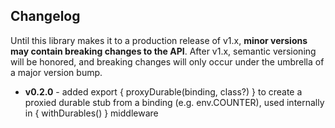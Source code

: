 ## Changelog
Until this library makes it to a production release of v1.x, **minor versions may contain breaking changes to the API**.  After v1.x, semantic versioning will be honored, and breaking changes will only occur under the umbrella of a major version bump.

- **v0.2.0** - added export { proxyDurable(binding, class?) } to create a proxied durable stub from a binding (e.g. env.COUNTER), used internally in { withDurables() } middleware
